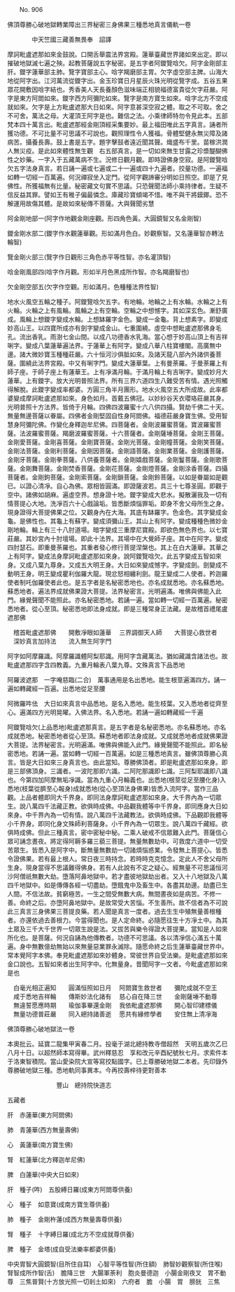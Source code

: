 ﻿　　No. 906

佛頂尊勝心破地獄轉業障出三界秘密三身佛果三種悉地真言儀軌一卷

　　　　中天竺國三藏善無畏奉　詔譯


摩訶毗盧遮那如來金鼓說。口開舌舉震法界宮殿。蓮華臺藏世界諸如來出定。即以摧破地獄滅七遍之殃。起教菩薩說五字秘密。是五字者阿鑁覽唅欠。阿字金剛部主肝。鑁字蓮華部主肺。覽字寶部主心。唅字羯磨部主胃。欠字虛空部主脾。山海大地從阿字出。江河萬流從鑁字出。金玉珍寶日月星辰火珠光明從覽字成。五谷五果眾花開敷因唅字結也。秀香美人天長養顏色滋味端正相貌福德富貴從欠字莊嚴。阿字是東方阿閦如來。鑁字西方阿彌陀如來。覽字是南方寶生如來。唅字北方不空成就如來。欠字是上方毗盧遮那大日如來。阿字意甚深空寂之體。取之不可取。舍之不可舍。萬法之母。大灌頂王阿字是也。難信之法。小乘律師特勿令見此本。五部梵本四十萬言出。毗盧遮那經金剛頂經采集要妙。最上福田唯此五字真言。誦者所獲功德。不可比量不可思議不可說也。觀照理性令人獲福。骨體堅健永無災障及諸病苦。攝養長壽。鼓上書是五字。題字擊鼓者遠近聞其聲。熾盛布千里。苗稼洪潤人無災疫。是此如來體性無生觀　右五部真言。是一切如來無生甘露之珍漿醍醐佛性之妙藥。一字入于五藏萬病不生。況修日觀月觀。即時證佛身空寂。是阿鑁覽唅欠五字法身真言。若日誦一遍或七遍或二十一遍或四十九遍者。挍量功德。一遍福如轉一切經一百萬遍。何況禪寂坐入定門。從阿字觀諦審分明如日照空。即是了見佛性。所獲福無有比量。秘密藏文句實不思議。只恐聲聞法師小乘持律者。生疑不信反益其罪。譬如王有稚子偏最憐念。庫藏珍寶傾竭不惜。唯不與干將鏌鎁。恐不解運用故傷其體。是故如來秘傳不菩薩。大與聲聞劣慧

阿金剛地部一(阿字作地觀金剛座觀。形四角色黃。大圓鏡智又名金剛智)

鑁金剛水部二(鑁字作水觀蓮華觀。形如滿月色白。妙觀察智。又名蓮華智亦轉法輪智)

覽金剛火部三(覽字作日觀形三角色赤平等性智。亦名灌頂智)

唅金剛風部四(唅字作月觀。形如半月色黑成所作智。亦名羯磨智也)

欠金剛空部五(欠字作空觀。形如滿月。色種種法界性智)

地水火風空五輪之種子。阿鑁覽唅欠五字。有地輪。地輪之上有水輪。水輪之上有火輪。火輪之上有風輪。風輪之上有空輪。空輪之中想憾字。其如深玄色。漸舒廣成。風輪上想鑁字變成水輪。上想缽羅字金色。變成一金龜。背上想素字。即變成妙高山王。以四寶所成亦有劍字變成金山。七重圍繞。虛空中想毗盧遮那佛身毛孔。流出香乳。雨澍七金山間。以成八功德香水乳海。當心想于妙高山頂上有吉祥唎字。變成八葉蓮華遍法界。于蓮華上有阿字。變成八華八柱寶樓閣。高廣無中邊。諸大微妙寶玉種種莊嚴。六十恒河沙俱胝如來。及諸天龍八部內外諸供養菩薩。圍繞此法界宮殿。中又有唎字門。變成大蓮華葉。上有曼荼羅。于曼荼羅上有師子座。于師子座上有蓮華王。上有凈滿月輪。于滿月輪上有吉唎字。變成妙月大蓮華。上有鑁字。放大光明普照法界。所有三界六道四生八難受苦有情。遇光照觸得解脫。此鑁字變成率都婆。方圓三角半月團形。地水火風空五大所成故。此率都婆變成摩訶毗盧遮那如來。身色如月。首戴五佛冠。以妙紗谷天衣瓔珞莊嚴其身。光明普照十方法界。皆倚于月輪。四佛四波羅蜜十六八供四攝。賢劫千佛二十天。無量無邊菩薩以眷屬。四佛者金剛堅固自性身阿閦佛。福德莊嚴身寶生佛。受用智慧身阿彌陀佛。作變化身釋迦牟尼佛。四菩薩者。金剛波羅蜜菩薩。寶波羅蜜菩薩。法波羅蜜菩薩。羯磨波羅蜜菩薩。十六菩薩者。金剛薩埵菩薩。金剛王菩薩。金剛愛菩薩。金剛喜菩薩。金剛寶菩薩。金剛光菩薩。金剛幢菩薩。金剛笑菩薩。金剛法菩薩。金剛利菩薩。金剛因菩薩。金剛語菩薩。金剛業菩薩。金剛護菩薩。金剛牙菩薩。金剛拳菩薩。八供養菩薩者。金剛嬉戲菩薩。金剛鬘菩薩。金剛歌菩薩。金剛舞菩薩。金剛焚香菩薩。金剛花菩薩。金剛燈菩薩。金剛涂香菩薩。四攝菩薩者。金剛鉤菩薩。金剛索菩薩。金剛鎖菩薩。金剛鈴菩薩。以如是眷屬如是觀已。以證心清凈。自心為佛。眾相皆圓滿。即證薩波若。具三十七尊圣圓。即觀于空中。諸佛如胡麻。遍虛空界。想身證十地。鑁字變成大悲水。擬散灑我及一切有情菩提心大地。洗凈百六十心戲論垢。皆悉斷煩惱罪垢。即身不舍父母所生之身。現身證得大菩提佛果之位。又觀身內在大海。其底有缽羅字。色金色。其字變成金龜。是佛性也。其龜上有蘇字。變成須彌山王。其山上有阿字。變成種種色微妙金剛地輪。輪上有三十八肘道場。暗字變成三重摩尼寶殿。即欲色無色界也。以七寶莊嚴。其妙宮內十肘壇場。即此十法界。其場中在大覺師子座。其中在阿字。變成四肘瑟石。即重曼荼羅也。其重者發心修行菩提涅槃也。其上在白大蓮華。其華之上有阿字。變成法身摩訶毗盧遮那如來身。說阿鑁覽唅欠。此五字變成五智如來身。又成八葉九尊身。又成五大明王身。大日如來變成憾字。字變成劍。劍變成不動明王身。明王變成瞿利伽羅大龍。現忿怒相纏利劍。龍王變成二人使者。矜迦羅使者制吒伽羅使者此也。是五字者是名秘密悉地也。亦名成就悉地。亦名蘇悉地。蘇悉地者。遍法界成就佛果證大菩提。法界秘密言。光明遍滿。唯佛與佛能入此門。緣覺聲聞不能照此。亦名秘密悉地。若誦一遍。當如轉一切經一百萬遍。秘密悉地者。從心至頂。秘密悉地即法身成就。即是三種常身正法藏。是故稽首禮尾盧遮那佛

　稽首毗盧遮那佛　　開敷凈眼如蓮華
　三界調御天人師　　大菩提心救世者
　深妙真言加持法　　流入無生阿字門　

阿字如阿摩羅識。阿摩羅識體阿梨耶識。用阿字含藏萬法。猶如藏識含諸法也。故毗盧遮那四字含四教義。九重月輪表八葉九尊。文殊真言下品悉地

阿羅波遮那　一字唵慈臨(二合)　萬事通用是名出悉地。能生根莖遍滿四方。誦一遍如轉藏經一百遍。出悉地從足至腰

阿微羅吽佉　大日如來真言中品悉地。是名入悉地。能生枝葉。又入悉地者從齊至心。遍滿四方光明晃曜。入佛法界。名入悉地。若誦一遍如轉藏經一千遍

阿鑁覽唅欠(上品悉地)毗盧遮那真言。是五字者是名秘密悉地。亦名蘇悉地。亦名成就悉地。秘密悉地者從心至頂。蘇悉地者即法身成就。又成就悉地者成就佛果證大菩提。法界秘密言。光明遍滿。唯佛與佛能入此門。緣覺聲聞不能照此。即名秘密悉地。若誦一遍。當如轉一切經一百萬遍。如是三種悉地真言。雖佛頂尊勝心真言。皆是大日如來三身真言也。由此當知。尊勝佛頂者。即是毗盧遮那如來身。即是三部佛頂身。三識者。一波陀那即六識。二阿陀那識即七識。三阿梨耶識即八識也。今第四加阿摩無垢凈識。當為九重心月輪義也。出悉地(根莖從足至腰化身)入悉地(枝葉從臍至心報身)成就悉地(從心至頂法身佛果)皆悉入流阿字。當作三品觀。上品者體即同大千界身。即同法身摩訶毗盧遮那如來身。大千界內為一切眾生。說八萬四千法藏正教。欲俱時成佛。中品觀我體等中千界身。即同應身大日如來身。中千界內為一切有情。說八萬四千法藏教法。欲俱時成佛。下品觀即我體等小千界身。即同化身文殊師利菩薩身。小千界內為一切眾生。說八萬四千藏經。欲俱時成佛。但此三種真言。密中密秘中秘。二乘人破戒不信眾難入此門。菩薩信心眾可誦念晝夜。將定得阿耨多羅三藐三菩提。無量無數劫中。可救度六道中一切受苦眾生。皆悉入是阿字中。斷無量無數劫一切諸煩惱惑業。令發無上菩提心。皆悉令證佛果。若有最上根人。常日夜三時持念。若時時克克憶念。定此人不舍父母所生身。現身當得不思議難得佛身。若有人此說有不定之疑心。經無量不可思議恒河沙阿僧祇無數大劫。墮落阿鼻地獄中。若才盡彼地獄劫出者。又入十八地獄及八萬四千地獄中。如是傳傳各經一切盡劫。墮餓鬼中及畜生中。各盡其劫邊。劫盡已生人間。不信法故。貧窮極苦。一生之間受無數大病。無間晝夜如是病苦。不修一善。命終之后。亦墮阿鼻地獄中。是故常受大苦惱。不生善所。故不信者為不可說此三真言三身佛果三菩提良藥。若人聞是真言一度者。過去生生中殖無量善根種者。亦還依過去善根力。今當得聞也。是人定命終。必隨愿往生十方凈土中。為其土眾及三千大千世界一切眾生說是法。又拔苦與樂令得證大菩提果。當知是人如來所化也。是菩薩。何況自誦為他傳教者。功德不可思議。各以清凈信心滿五十萬遍。身中無數億劫無始以來無量惡業罪永滅除。隨愿命終之后生蓮華臺藏世界中。常本覺阿字本佛。奉見毗盧遮那如來妙體身。常彼世界自受法樂。是毗盧遮那如來金口說也。五智如來者出生阿字中。化無量身。昔聞阿字一文者。今毗盧遮那如來是也

　白毫光相正遍知　　圓滿恒照如日月
　阿閦寶生救世者　　彌陀成就不空王
　咸于悉地吉祥輪　　傳斯妙法化諸有
　慈心自在降三世　　金剛薩埵不動尊
　無違誓愿應時期　　瑜伽事畢還金剛
　我依毗盧遮那佛　　開心智印建標儀
　無量功德普莊嚴　　同入總持諸善逝
　愿共有緣修學者　　安住無上清凈海　

佛頂尊勝心破地獄法一卷

本奧批云。延寶二龍集甲寅春二月。投毫于湖北總持教寺僧超然　天明五歲次乙巳八月十日。以超然師本寫得畢。武州釋慈忍　享和改元辛酉紀號秋七月。求索件本于洛東智積院。當山愛染院大宣等寫挍點國字。已上尊勝破地獄二本者。先印錄外尊勝破地獄三種。悉地軌同事異本。今再挍壽梓待更對善本

　　　　　　　　豐山　總持院快道志

五藏者

肝　赤蓮華(東方阿閦佛)

肺　青蓮華(西方無量壽佛)

心　黃蓮華(南方寶生佛)

腎　紅蓮華(北方釋迦牟尼佛)

脾　白蓮華(中央大日如來)

肝　種子(吽)　五股縛日羅(成東方阿閦尊供養)

心　種子　如意寶(成南方寶生尊供養)

肺　種子　金剛杵蓮(成西方無量壽尊供養)

腎　種子　十字縛日羅(成北方不空成就尊供養)

脾　種子　金塔(成自受法樂率都婆供養)

中央胃智大圓鏡智(目所住自耳)　心智平等性智(所住額)　肺智妙觀察智(所住喉)　腎智成所作智(舌)　膽降三世　大腸軍荼利　胞炎曼德迦　小腸金剛夜叉　胃不動尊　三焦普賢(十方放光照一切剎土如來)　六府者　膽　小腸　胃　膀胱　三焦
